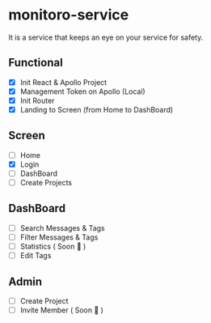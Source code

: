 # monitoro-service

It is a service that keeps an eye on your service for safety.

## Functional

- [x] Init React & Apollo Project
- [x] Management Token on Apollo (Local)
- [x] Init Router
- [x] Landing to Screen (from Home to DashBoard)

## Screen

- [ ] Home
- [x] Login
- [ ] DashBoard
- [ ] Create Projects

## DashBoard

- [ ] Search Messages & Tags
- [ ] Filter Messages & Tags
- [ ] Statistics ( Soon 👀 )
- [ ] Edit Tags

## Admin

- [ ] Create Project
- [ ] Invite Member ( Soon 👀 )
